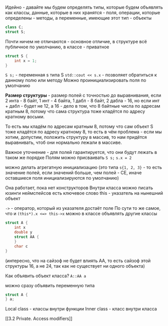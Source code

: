 Идейно - давайте мы будем определять типы, которые будем объявлять как классы, данные, которые в них хранятся - поля, операции, которые определены - методы, а переменные, имеющие этот тип - объекты
```cpp
class C;
struct S;
```
Почти ничем не отличаются - основное отличие, в структуре всё публичное по умолчанию, в классе - приватное
```cpp
struct S {
	int x = 1;
}
```
`S s;` - переменная s типа S
`std::cout << s.x` - позволяет обратиться к данному полю или методу
Можно проинициализировать поля по умолчанию

**Размер структуры** - размер полей с точностью до выравнивания, если 2 инта - 8 байт, 1 инт - 4 байта, 1 дабл - 8 байт, 2 дабла - 16, но если инт + дабл - будет не 12, а 16 - дело в том, что 8 байтные числа по адресам кратным 8, потому что сама структура тоже кладётся по адресу кратному восьми.

То есть мы кладём по адресам кратным 8, потому что сам объект S тоже кладётся по адресу кратному 8, то есть в чём проблема - если мы хотим, допустим, положить структуру в массив, то нам придётся выравнивать, чтоб они нормально лежали в массиве.

Важное уточнение - для полей гарантируется, что они будут лежать в таком же порядке
Полям можно присваивать
`S s;`
`s.x = 2`

можно делать агрегатную инициализацию (это типа `s{1, 2, 3}` - то есть значение полей, если значений больше, чем полей - CE, иначе оставшиеся поля инициализируются по умолчанию)

Она работает, пока нет конструкторов
Внутри класса можно писать юзинги неймспейсов
есть ключевое слово this - указатель на нынешний объект

`->` - оператор, который из указателя достаёт поле
По сути то же самое, что и `(this*).x <=> this->x`
можно в классе объявлять другие классы
```cpp
struct A {
	int x
	double y
	struct AA {
	}
	char c
}
```
(интересно, что на сайзоф не будет влиять AA, то есть сайзоф этой структуры 16, а не 24, так как не существует ни одного объекта)

Как объявить объект класса? 
`A::AA a`

можно сразу объявить переменную типа 

```cpp
struct A {
} a;
```
Local class - классы внутри функции
Inner class - класс внутри класса

[[3.2 Private. Access modifiers]]
